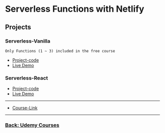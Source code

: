 # Serverless Functions with Netlify

## Projects

### Serverless-Vanilla

`Only Functions (1 ~ 3) included in the free course`

- [Project-code](./Projects/Serverless-Vanilla) <br>
- [Live Demo](https://serverless-application.netlify.app/)

### Serverless-React

- [Project-code](./Projects/Serverless-React) <br>
- [Live Demo](https://serverless-react-application.netlify.app/)

---

- [Course-Link](https://www.youtube.com/watch?v=AfAZ33XjIBU)<br>

---
### [Back: Udemy Courses](../02-Udemy/readme.md)
